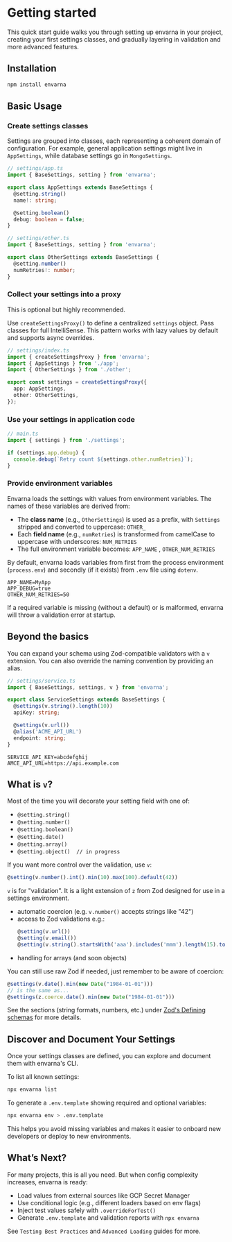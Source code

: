 # Getting started
This quick start guide walks you through setting up envarna in your project, creating your first settings classes, and gradually layering in validation and more advanced features.

## Installation

```bash
npm install envarna
```

## Basic Usage

### Create settings classes
Settings are grouped into classes, each representing a coherent domain of configuration. For example, general application settings might live in `AppSettings`, while database settings go in `MongoSettings`.

```ts
// settings/app.ts
import { BaseSettings, setting } from 'envarna';

export class AppSettings extends BaseSettings {
  @setting.string()
  name!: string;

  @setting.boolean()
  debug: boolean = false;
}
```

```ts
// settings/other.ts
import { BaseSettings, setting } from 'envarna';

export class OtherSettings extends BaseSettings {
  @setting.number()
  numRetries!: number;
}
```

### Collect your settings into a proxy
This is optional but highly recommended.

Use `createSettingsProxy()` to define a centralized `settings` object. Pass classes for full IntelliSense. This pattern works with lazy values by default and supports async overrides.

```ts
// settings/index.ts
import { createSettingsProxy } from 'envarna';
import { AppSettings } from './app';
import { OtherSettings } from './other';

export const settings = createSettingsProxy({
  app: AppSettings,
  other: OtherSettings,
});
```
 
### Use your settings in application code

```ts
// main.ts
import { settings } from './settings';

if (settings.app.debug) {
  console.debug(`Retry count ${settings.other.numRetries}`);
}
```

### Provide environment variables
Envarna loads the settings with values from environment variables. The names of these variables are derived from:

* The **class name** (e.g., `OtherSettings`) is used as a prefix, with `Settings` stripped and converted to uppercase: `OTHER_`
* Each **field name** (e.g., `numRetries`) is transformed from camelCase to uppercase with underscores: `NUM_RETRIES`
* The full environment variable becomes: `APP_NAME` , `OTHER_NUM_RETRIES`

By default, envarna loads variables from first from the process environment (`process.env`) and secondly (if it exists) from `.env` file using `dotenv`.

```plaintext
APP_NAME=MyApp
APP_DEBUG=true
OTHER_NUM_RETRIES=50
```

If a required variable is missing (without a default) or is malformed, envarna will throw a validation error at startup.

## Beyond the basics
You can expand your schema using Zod-compatible validators with a `v` extension.  You can also override the naming convention by providing an alias.

```ts
// settings/service.ts
import { BaseSettings, settings, v } from 'envarna';

export class ServiceSettings extends BaseSettings {
  @settings(v.string().length(10))
  apiKey: string;

  @settings(v.url())
  @alias('ACME_API_URL')
  endpoint: string;
}
```

```plaintext
SERVICE_API_KEY=abcdefghij
AMCE_API_URL=https://api.example.com
```

## What is `v`?
Most of the time you will decorate your setting field with one of:
* `@setting.string()`
* `@setting.number()`
* `@setting.boolean()`
* `@setting.date()`
* `@setting.array()`
* `@setting.object()  // in progress`

If you want more control over the validation, use `v`:

```ts
@setting(v.number().int().min(10).max(100).default(42))
```

`v` is for "validation".  It is a light extension of `z` from Zod designed for use in a settings environment.
* automatic coercion (e.g. `v.number()` accepts strings like "42")
* access to Zod validations e.g.:
  ```ts
  @setting(v.url())
  @setting(v.email())
  @setting(v.string().startsWith('aaa').includes('mmm').length(15).toUpperCase())
  ```
* handling for arrays (and soon objects)

You can still use raw Zod if needed, just remember to be aware of coercion:

```ts
@settings(v.date().min(new Date("1984-01-01")))
// is the same as...
@settings(z.coerce.date().min(new Date("1984-01-01")))
```

See the sections (string formats, numbers, etc.) under [Zod's Defining schemas](https://zod.dev/api?id=strings) for more details.


## Discover and Document Your Settings

Once your settings classes are defined, you can explore and document them with envarna's CLI.

To list all known settings:
```bash
npx envarna list
```

To generate a `.env.template` showing required and optional variables:
```bash
npx envarna env > .env.template
```

This helps you avoid missing variables and makes it easier to onboard new developers or deploy to new environments.



## What’s Next?

For many projects, this is all you need. But when config complexity increases, envarna is ready:

* Load values from external sources like GCP Secret Manager
* Use conditional logic (e.g., different loaders based on env flags)
* Inject test values safely with `.overrideForTest()`
* Generate `.env.template` and validation reports with `npx envarna`

See `Testing Best Practices` and `Advanced Loading` guides for more.

